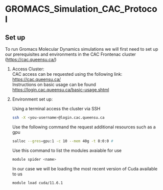 # GROMACS_Simulation_CAC_Protocol

## Set up

To run Gromacs Molecular Dynamics simulations we will first need to set up our prerequisites and environments in the CAC Frontenac cluster (https://cac.queensu.ca/)

1. Access Cluster: <br/>
   CAC access can be requested using the following link: https://cac.queensu.ca/ <br/>
   Instructions on basic usage can be found https://login.cac.queensu.ca/basic-usage.shtml

2. Environment set up:

   Using a terminal access the cluster via SSH
   ```bash
   ssh -X <you-username>@login.cac.queensu.ca
   ```
   
   Use the following command the request additional resources such as a gpu
   ```bash
   salloc --gres=gpu:1 -c 10 --mem 40g -t 8:0:0 #
   ```
   
   Use this command to list the modules avaiable for use
   ```bash
   module spider <name>
   ```
   
   In our case we will be loading the most recent version of Cuda available to us
   ```bash
   module load cuda/11.6.1
   ```
